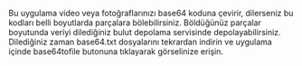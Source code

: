 Bu uygulama video veya fotoğraflarınızı base64 koduna çevirir, dilerseniz bu kodları belli boyutlarda parçalara bölebilirsiniz. Böldüğünüz parçalar boyutunda veriyi dilediğiniz bulut depolama servisinde depolayabilirsiniz. Dilediğiniz zaman base64.txt dosyalarını tekrardan indirin ve uygulama içinde base64tofile butonuna tıklayarak görselinize erişin.

